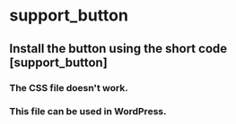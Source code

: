# support_button
## Install the button using the short code [support_button]
### The CSS file doesn't work.
### This file can be used in WordPress.



